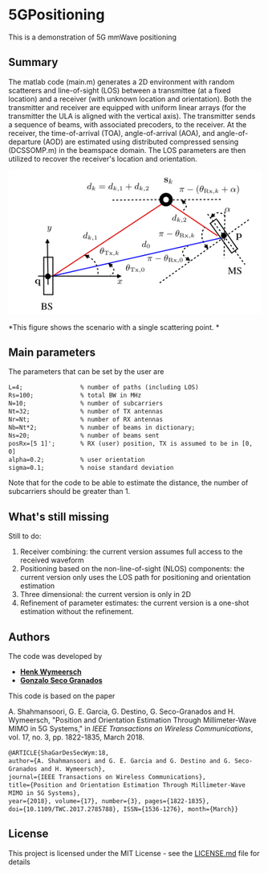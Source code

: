 # 5GPositioning
This is a demonstration of 5G mmWave positioning

## Summary
The matlab code (main.m) generates a 2D environment with random scatterers and line-of-sight (LOS) between a transmittee (at a fixed location) and a receiver (with unknown location and orientation). Both the transmitter and receiver are equipped with uniform linear arrays (for the transmitter the ULA is aligned with the vertical axis). The transmitter sends a sequence of beams, with associated precoders, to the receiver. At the receiver, the time-of-arrival (TOA), angle-of-arrival (AOA), and angle-of-departure (AOD) are estimated using distributed compressed sensing (DCSSOMP.m) in the beamspace domain. The LOS parameters are then utilized to recover the receiver's location and orientation. 


![scenario](figs/scenario.png)

*This figure shows the scenario with a single scattering point. *

## Main parameters
The parameters that can be set by the user are 
```
L=4;                % number of paths (including LOS)
Rs=100;             % total BW in MHz
N=10;               % number of subcarriers 
Nt=32;              % number of TX antennas
Nr=Nt;              % number of RX antennas
Nb=Nt*2;            % number of beams in dictionary; 
Ns=20;              % number of beams sent
posRx=[5 1]';       % RX (user) position, TX is assumed to be in [0, 0]
alpha=0.2;          % user orientation
sigma=0.1;          % noise standard deviation
```
Note that for the code to be able to estimate the distance, the number of subcarriers should be greater than 1. 

## What's still missing
Still to do:
1. Receiver combining: the current version assumes full access to the received waveform
2. Positioning based on the non-line-of-sight (NLOS) components: the current version only uses the LOS path for positioning and orientation estimation
3. Three dimensional: the current version is only in 2D
4. Refinement of parameter estimates: the current version is a one-shot estimation without the refinement.

## Authors

The code was developed by 
* **[Henk Wymeersch](https://sites.google.com/site/hwymeers/)**
* **[Gonzalo Seco Granados](http://spcomnav.uab.es/~gseco/)**

This code is based on the paper 

A. Shahmansoori, G. E. Garcia, G. Destino, G. Seco-Granados and H. Wymeersch, "Position and Orientation Estimation Through Millimeter-Wave MIMO in 5G Systems," in *IEEE Transactions on Wireless Communications*, vol. 17, no. 3, pp. 1822-1835, March 2018.
```
@ARTICLE{ShaGarDesSecWym:18,
author={A. Shahmansoori and G. E. Garcia and G. Destino and G. Seco-Granados and H. Wymeersch}, 
journal={IEEE Transactions on Wireless Communications}, 
title={Position and Orientation Estimation Through Millimeter-Wave MIMO in 5G Systems},
year={2018}, volume={17}, number={3}, pages={1822-1835}, 
doi={10.1109/TWC.2017.2785788}, ISSN={1536-1276}, month={March}}
```

## License

This project is licensed under the MIT License - see the [LICENSE.md](LICENSE.md) file for details
